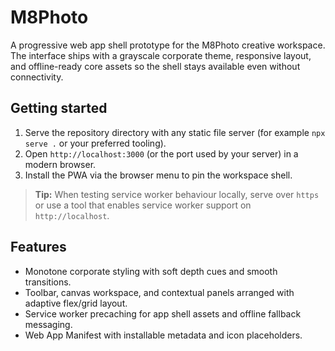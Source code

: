 # M8Photo

A progressive web app shell prototype for the M8Photo creative workspace. The interface ships with a grayscale corporate theme, responsive layout, and offline-ready core assets so the shell stays available even without connectivity.

## Getting started

1. Serve the repository directory with any static file server (for example `npx serve .` or your preferred tooling).
2. Open `http://localhost:3000` (or the port used by your server) in a modern browser.
3. Install the PWA via the browser menu to pin the workspace shell.

> **Tip:** When testing service worker behaviour locally, serve over `https` or use a tool that enables service worker support on `http://localhost`.

## Features

- Monotone corporate styling with soft depth cues and smooth transitions.
- Toolbar, canvas workspace, and contextual panels arranged with adaptive flex/grid layout.
- Service worker precaching for app shell assets and offline fallback messaging.
- Web App Manifest with installable metadata and icon placeholders.
